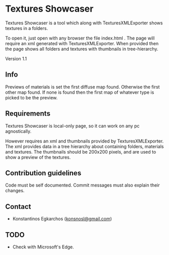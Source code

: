 # Textures Showcaser #

Textures Showcaser is a tool which along with TexturesXMLExporter shows textures in a folders.

To open it, just open with any browser the file index.html . The page will require an xml generated with TexturesXMLExporter. When provided then the page shows all folders and textures with thumbnails in tree-hierarchy.

Version 1.1

## Info ##

Previews of materials is set the first diffuse map found. Otherwise the first other map found. If none is found then the first map of whatever type is picked to be the preview.

## Requirements ##

Textures Showcaser is local-only page, so it can work on any pc agnostically.

However requires an xml and thumbnails provided by TexturesXMLExporter. The xml provides data in a tree hierarchy about containing folders, materials and textures. The thumbnails should be 200x200 pixels, and are used to show a preview of the textures.

## Contribution guidelines ##

Code must be self documented. Commit messages must also explain their changes.

## Contact ##

* Konstantinos Egkarchos (konsnosl@gmail.com)

## TODO ##

* Check with Microsoft's Edge.